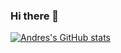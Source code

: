 ### Hi there 👋

[![Andres's GitHub stats](https://github-readme-stats.vercel.app/api?username=AndrRod)](https://github.com/anuraghazra/github-readme-stats)


<!--
**AndrRod/AndrRod** is a ✨ _special_ ✨ repository because its `README.md` (this file) appears on your GitHub profile.

Here are some ideas to get you started:

- 🔭 I’m currently working on ...
- 🌱 I’m currently learning ...
- 👯 I’m looking to collaborate on ...
- 🤔 I’m looking for help with ...
- 💬 Ask me about ...
- 📫 How to reach me: ...
- 😄 Pronouns: ...
- ⚡ Fun fact: ...
-->


